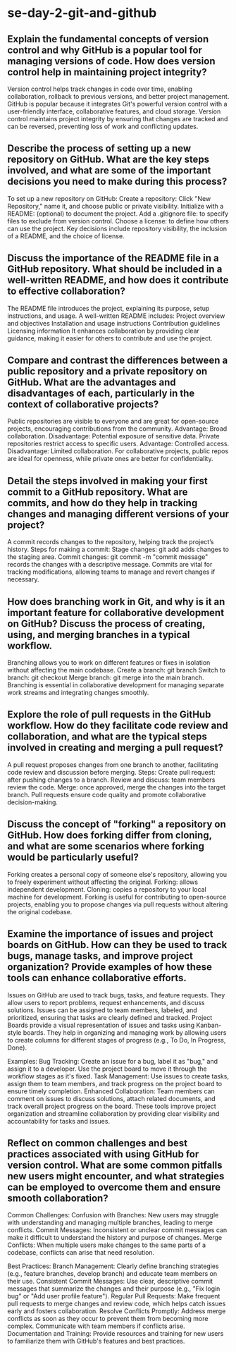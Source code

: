 # se-day-2-git-and-github
## Explain the fundamental concepts of version control and why GitHub is a popular tool for managing versions of code. How does version control help in maintaining project integrity?
Version control helps track changes in code over time, enabling collaboration, rollback to previous versions, and better project management. GitHub is popular because it integrates Git's powerful version control with a user-friendly interface, collaborative features, and cloud storage. Version control maintains project integrity by ensuring that changes are tracked and can be reversed, preventing loss of work and conflicting updates.

## Describe the process of setting up a new repository on GitHub. What are the key steps involved, and what are some of the important decisions you need to make during this process?
To set up a new repository on GitHub:
Create a repository: Click "New Repository," name it, and choose public or private visibility.
Initialize with a README: (optional) to document the project.
Add a .gitignore file: to specify files to exclude from version control.
Choose a license: to define how others can use the project.
Key decisions include repository visibility, the inclusion of a README, and the choice of license.

## Discuss the importance of the README file in a GitHub repository. What should be included in a well-written README, and how does it contribute to effective collaboration?
The README file introduces the project, explaining its purpose, setup instructions, and usage. A well-written README includes:
Project overview and objectives
Installation and usage instructions
Contribution guidelines
Licensing information
It enhances collaboration by providing clear guidance, making it easier for others to contribute and use the project.


## Compare and contrast the differences between a public repository and a private repository on GitHub. What are the advantages and disadvantages of each, particularly in the context of collaborative projects?
Public repositories are visible to everyone and are great for open-source projects, encouraging contributions from the community.
Advantage: Broad collaboration.
Disadvantage: 
Potential exposure of sensitive data.
Private repositories restrict access to specific users.
Advantage: 
Controlled access.
Disadvantage: Limited collaboration.
For collaborative projects, public repos are ideal for openness, while private ones are better for confidentiality.

## Detail the steps involved in making your first commit to a GitHub repository. What are commits, and how do they help in tracking changes and managing different versions of your project?
A commit records changes to the repository, helping track the project’s history.
Steps for making a commit:
Stage changes: git add <file> adds changes to the staging area.
Commit changes: git commit -m "commit message" records the changes with a descriptive message.
Commits are vital for tracking modifications, allowing teams to manage and revert changes if necessary.

## How does branching work in Git, and why is it an important feature for collaborative development on GitHub? Discuss the process of creating, using, and merging branches in a typical workflow.
Branching allows you to work on different features or fixes in isolation without affecting the main codebase.
Create a branch: git branch <branch-name>
Switch to branch: git checkout <branch-name>
Merge branch: git merge <branch-name> into the main branch.
Branching is essential in collaborative development for managing separate work streams and integrating changes smoothly.

## Explore the role of pull requests in the GitHub workflow. How do they facilitate code review and collaboration, and what are the typical steps involved in creating and merging a pull request?
A pull request proposes changes from one branch to another, facilitating code review and discussion before merging.
Steps:
Create pull request: after pushing changes to a branch.
Review and discuss: team members review the code.
Merge: once approved, merge the changes into the target branch.
Pull requests ensure code quality and promote collaborative decision-making.

## Discuss the concept of "forking" a repository on GitHub. How does forking differ from cloning, and what are some scenarios where forking would be particularly useful?
Forking creates a personal copy of someone else's repository, allowing you to freely experiment without affecting the original.
Forking: allows independent development.
Cloning: copies a repository to your local machine for development.
Forking is useful for contributing to open-source projects, enabling you to propose changes via pull requests without altering the original codebase.

## Examine the importance of issues and project boards on GitHub. How can they be used to track bugs, manage tasks, and improve project organization? Provide examples of how these tools can enhance collaborative efforts.
Issues on GitHub are used to track bugs, tasks, and feature requests. They allow users to report problems, request enhancements, and discuss solutions. Issues can be assigned to team members, labeled, and prioritized, ensuring that tasks are clearly defined and tracked.
Project Boards provide a visual representation of issues and tasks using Kanban-style boards. They help in organizing and managing work by allowing users to create columns for different stages of progress (e.g., To Do, In Progress, Done).

Examples:
Bug Tracking: Create an issue for a bug, label it as "bug," and assign it to a developer. Use the project board to move it through the workflow stages as it's fixed.
Task Management: Use issues to create tasks, assign them to team members, and track progress on the project board to ensure timely completion.
Enhanced Collaboration: Team members can comment on issues to discuss solutions, attach related documents, and track overall project progress on the board.
These tools improve project organization and streamline collaboration by providing clear visibility and accountability for tasks and issues.

## Reflect on common challenges and best practices associated with using GitHub for version control. What are some common pitfalls new users might encounter, and what strategies can be employed to overcome them and ensure smooth collaboration?
Common Challenges:
Confusion with Branches: New users may struggle with understanding and managing multiple branches, leading to merge conflicts.
Commit Messages: Inconsistent or unclear commit messages can make it difficult to understand the history and purpose of changes.
Merge Conflicts: When multiple users make changes to the same parts of a codebase, conflicts can arise that need resolution.

Best Practices:
Branch Management: Clearly define branching strategies (e.g., feature branches, develop branch) and educate team members on their use.
Consistent Commit Messages: Use clear, descriptive commit messages that summarize the changes and their purpose (e.g., "Fix login bug" or "Add user profile feature").
Regular Pull Requests: Make frequent pull requests to merge changes and review code, which helps catch issues early and fosters collaboration.
Resolve Conflicts Promptly: Address merge conflicts as soon as they occur to prevent them from becoming more complex. Communicate with team members if conflicts arise.
Documentation and Training: Provide resources and training for new users to familiarize them with GitHub's features and best practices.
